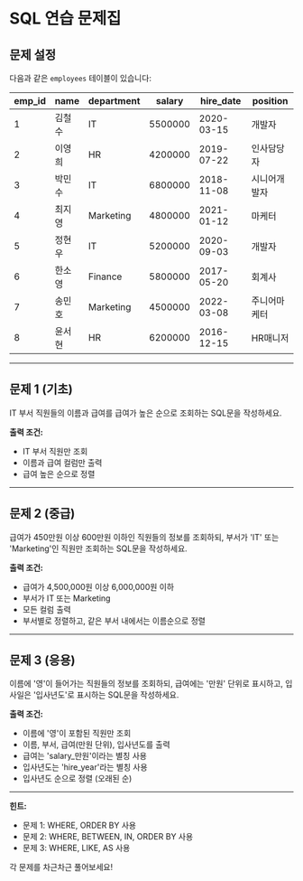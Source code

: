 # SQL 연습 문제집

## 문제 설정
다음과 같은 `employees` 테이블이 있습니다:

| emp_id | name | department | salary | hire_date | position |
|--------|------|------------|--------|-----------|----------|
| 1 | 김철수 | IT | 5500000 | 2020-03-15 | 개발자 |
| 2 | 이영희 | HR | 4200000 | 2019-07-22 | 인사담당자 |
| 3 | 박민수 | IT | 6800000 | 2018-11-08 | 시니어개발자 |
| 4 | 최지영 | Marketing | 4800000 | 2021-01-12 | 마케터 |
| 5 | 정현우 | IT | 5200000 | 2020-09-03 | 개발자 |
| 6 | 한소영 | Finance | 5800000 | 2017-05-20 | 회계사 |
| 7 | 송민호 | Marketing | 4500000 | 2022-03-08 | 주니어마케터 |
| 8 | 윤서현 | HR | 6200000 | 2016-12-15 | HR매니저 |

---

## 문제 1 (기초)
IT 부서 직원들의 이름과 급여를 급여가 높은 순으로 조회하는 SQL문을 작성하세요.

**출력 조건:**
- IT 부서 직원만 조회
- 이름과 급여 컬럼만 출력
- 급여 높은 순으로 정렬

---

## 문제 2 (중급)
급여가 450만원 이상 600만원 이하인 직원들의 정보를 조회하되, 부서가 'IT' 또는 'Marketing'인 직원만 조회하는 SQL문을 작성하세요.

**출력 조건:**
- 급여가 4,500,000원 이상 6,000,000원 이하
- 부서가 IT 또는 Marketing
- 모든 컬럼 출력
- 부서별로 정렬하고, 같은 부서 내에서는 이름순으로 정렬

---

## 문제 3 (응용)
이름에 '영'이 들어가는 직원들의 정보를 조회하되, 급여에는 '만원' 단위로 표시하고, 입사일은 '입사년도'로 표시하는 SQL문을 작성하세요.

**출력 조건:**
- 이름에 '영'이 포함된 직원만 조회
- 이름, 부서, 급여(만원 단위), 입사년도를 출력
- 급여는 'salary_만원'이라는 별칭 사용
- 입사년도는 'hire_year'라는 별칭 사용
- 입사년도 순으로 정렬 (오래된 순)

---

**힌트:**
- 문제 1: WHERE, ORDER BY 사용
- 문제 2: WHERE, BETWEEN, IN, ORDER BY 사용  
- 문제 3: WHERE, LIKE, AS 사용

각 문제를 차근차근 풀어보세요!
